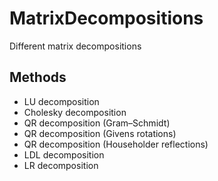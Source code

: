 # MatrixDecompositions
Different matrix decompositions

## Methods
* LU decomposition
* Cholesky decomposition
* QR decomposition (Gram–Schmidt)
* QR decomposition (Givens rotations)
* QR decomposition (Householder reflections)
* LDL decomposition
* LR decomposition